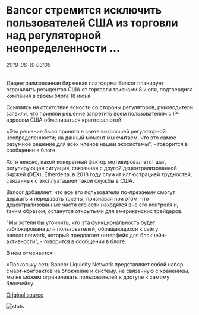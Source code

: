 # Bancor стремится исключить пользователей США из торговли над регуляторной неопределенности ...

###### 2019-06-19 03:06

Децентрализованная биржевая платформа Bancor планирует ограничить резидентов США от торговли токенами 8 июля, подтвердила компания в своем блоге 18 июня.

Ссылаясь на отсутствие ясности со стороны регуляторов, руководители заявили, что приняли решение запретить всем пользователям с IP-адресом США обмениваться криптовалютой.

«Это решение было принято в свете возросшей регуляторной неопределенности; на данный момент мы считаем, что это самое разумное решение для всех членов нашей экосистемы", - говорится в сообщении в блоге.

Хотя неясно, какой конкретный фактор мотивировал этот шаг, регулирующая ситуация, связанная с другой децентрализованной биржей (DEX), Etherdelta, в 2018 году служит иллюстрацией трудностей, связанных с эксплуатацией такой службы в США.

Bancor добавляет, что все его пользователи по-прежнему смогут держать и передавать токены, признавая при этом, что децентрализованные части его сети находятся вне его контроля и, таким образом, останутся открытыми для американских трейдеров.

"Мы хотели бы уточнить, что эта функциональность будет заблокирована для пользователей, обращающихся к сайту bancor.network, который предлагает интерфейс для блокчейн-активности", - говорится в сообщении в блоге.

В нем отмечается:

«Поскольку сеть Bancor Liquidity Network представляет собой набор смарт-контрактов на блокчейне и систему, не связанную с хранением, мы не можем ограничивать пользователей в доступе к самому блокчейну.

[Original source](https://cointelegraph.com/news/bancor-seeks-to-exclude-us-users-from-trading-over-regulatory-uncertainty)

![stats](https://c.statcounter.com/11760860/0/a89fa40b/1/ "stats")